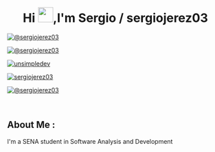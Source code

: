 <h1 align="center">Hi <img src="https://media.giphy.com/media/hvRJCLFzcasrR4ia7z/giphy.gif" width="35">,I'm Sergio / sergiojerez03</h1>

<p align="left">
<a href="https://www.youtube.com/@sergio03jerez" target="blank"><img align="center" src="https://img.shields.io/badge/YouTube-FF0000?style=for-the-badge&logo=youtube&logoColor=white" alt="@sergiojerez03"/></a>
  
<a href="https://www.tiktok.com/@sergio03jerez" target="blank"><img align="center" src="https://img.shields.io/badge/TikTok-000000?style=for-the-badge&logo=tiktok&logoColor=white" alt="@sergiojerez03"/></a>

<a href="https://linkedin.com/in/Sergio Andrés Jerez Pinzón" target="blank"><img align="center" src="https://img.shields.io/badge/LinkedIn-0077B5?style=for-the-badge&logo=linkedin&logoColor=white" alt="unsimpledev"/></a>

<a href="https://instagram.com/sergio03jerez" target="blank"><img align="center" src="https://img.shields.io/badge/instagram%20-%23E4405F.svg?&style=for-the-badge&logo=Instagram&logoColor=white" alt="sergiojerez03"/></a>

<a href = "mailto:sergio03jerez@gmail.com" target="blank"><img align="center" src="https://img.shields.io/badge/Gmail-D14836?style=for-the-badge&logo=gmail&logoColor=white" alt="@sergiojerez03"/></a>
  </p>
<br>

## About Me :

<p>I'm a SENA student in Software Analysis and Development</p>

<p> </p>

<br>

